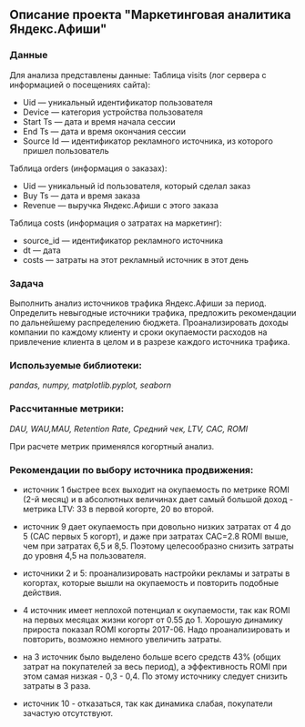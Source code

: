## Описание проекта "Маркетинговая аналитика Яндекс.Афиши"

### Данные
Для анализа представлены данные:
Таблица visits (лог сервера с информацией о посещениях сайта):
   - Uid — уникальный идентификатор пользователя
   - Device — категория устройства пользователя
   - Start Ts — дата и время начала сессии
   - End Ts — дата и время окончания сессии
   - Source Id — идентификатор рекламного источника, из которого пришел пользователь

Таблица orders (информация о заказах):
   - Uid — уникальный id пользователя, который сделал заказ
   - Buy Ts — дата и время заказа
   - Revenue — выручка Яндекс.Афиши с этого заказа

Таблица costs (информация о затратах на маркетинг):
   - source_id — идентификатор рекламного источника
   - dt — дата
   - costs — затраты на этот рекламный источник в этот день

### Задача
Выполнить анализ источников трафика Яндекс.Афиши за период. Определить невыгодные источники трафика, предложить рекомендации по дальнейшему 
распределению бюджета. Проанализировать доходы компании по каждому клиенту и сроки окупаемости расходов на привлечение клиента в целом и 
в разрезе каждого источника трафика.


### Используемые библиотеки:

*pandas, numpy, matplotlib.pyplot, seaborn*

### Рассчитанные метрики:

*DAU, WAU,MAU, Retention Rate, Средний чек, LTV, CAC, ROMI*

При расчете метрик применялся когортный анализ.

### Рекомендации по выбору источника продвижения:

   - источник 1 быстрее всех выходит на окупаемость по метрике ROMI (2-й месяц) и в абсолютных величинах дает самый большой доход - метрика LTV: 33 в первой когорте, 20 во второй. 
    
   - источник 9 дает окупаемость при довольно низких затратах от 4 до 5 (САС первых 5 когорт), и даже при затратах САС=2.8 ROMI выше, чем при затратах 6,5 и 8,5. Поэтому целесообразно снизить затраты до уровня 4,5 на пользователя.
    
   - источники 2 и 5: проанализировать настройки рекламы и затраты в когортах, которые вышли на окупаемость и повторить подобные действия.
    
   - 4 источник имеет неплохой потенциал к окупаемости, так как ROMI на первых месяцах жизни когорт от 0.55 до 1. Хорошую динамику прироста показал ROMI когорты 2017-06. Надо проанализировать и повторить, возможно немного увеличить затраты.
    
   - на 3 источник было выделено больше всего средств 43% (общих затрат на покупателей за весь период), а эффективность ROMI при этом самая низкая - 0,3 - 0,4. По этому источнику следует снизить затраты в 3 раза. 
    
   - источник 10 - отказаться, так как динамика слабая, покупатели зачастую отсутствуют.